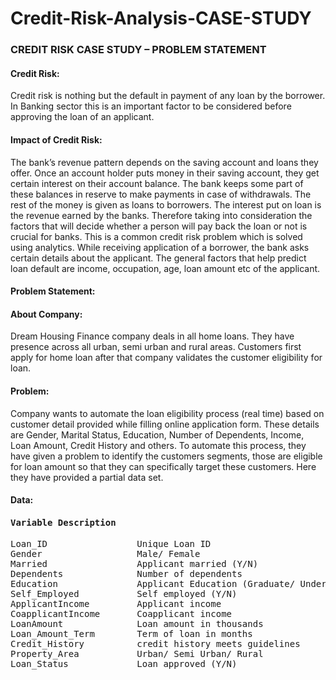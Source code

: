 # Credit-Risk-Analysis-CASE-STUDY

### CREDIT RISK CASE STUDY – PROBLEM STATEMENT
#### Credit Risk:
Credit risk is nothing but the default in payment of any loan by the borrower. In Banking 
sector this is an important factor to be considered before approving the loan of an 
applicant.
#### Impact of Credit Risk:
The bank’s revenue pattern depends on the saving account and loans they offer. Once 
an account holder puts money in their saving account, they get certain interest on their 
account balance. The bank keeps some part of these balances in reserve to make 
payments in case of withdrawals. The rest of the money is given as loans to borrowers. 
The interest put on loan is the revenue earned by the banks.
Therefore taking into consideration the factors that will decide whether a person will pay 
back the loan or not is crucial for banks. This is a common credit risk problem which is 
solved using analytics.
While receiving application of a borrower, the bank asks certain details about the 
applicant. The general factors that help predict loan default are income, occupation, 
age, loan amount etc of the applicant.
#### Problem Statement:
#### About Company:
Dream Housing Finance company deals in all home loans. They have presence across 
all urban, semi urban and rural areas. Customers first apply for home loan after that 
company validates the customer eligibility for loan.
#### Problem:
Company wants to automate the loan eligibility process (real time) based on customer 
detail provided while filling online application form. These details are Gender, Marital 
Status, Education, Number of Dependents, Income, Loan Amount, Credit History and 
others. To automate this process, they have given a problem to identify the customers 
segments, those are eligible for loan amount so that they can specifically target these 
customers. Here they have provided a partial data set.
#### Data:
#### <pre>Variable           Description  
<pre>Loan_ID                 Unique Loan ID
Gender                  Male/ Female
Married                 Applicant married (Y/N)
Dependents              Number of dependents
Education               Applicant Education (Graduate/ Under Graduate)
Self_Employed           Self employed (Y/N)
ApplicantIncome         Applicant income
CoapplicantIncome       Coapplicant income
LoanAmount              Loan amount in thousands
Loan_Amount_Term        Term of loan in months
Credit_History          credit history meets guidelines
Property_Area           Urban/ Semi Urban/ Rural
Loan_Status             Loan approved (Y/N)
